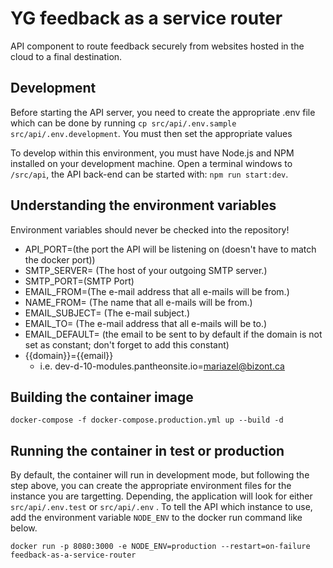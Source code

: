 # YG feedback as a service router

API component to route feedback securely from websites hosted in the cloud to a final destination.

## Development

Before starting the API server, you need to create the appropriate .env file which can be done by running `cp src/api/.env.sample src/api/.env.development`. You must then set the appropriate values

To develop within this environment, you must have Node.js and NPM installed on your development machine. Open a terminal windows to `/src/api`, the API back-end can be started with: `npm run start:dev`.

## Understanding the environment variables

Environment variables should never be checked into the repository! 

- API_PORT=(the port the API will be listening on (doesn't have to match the docker port))
- SMTP_SERVER= (The host of your outgoing SMTP server.)
- SMTP_PORT=(SMTP Port)
- EMAIL_FROM=(The e-mail address that all e-mails will be from.)
- NAME_FROM= (The name that all e-mails will be from.)
- EMAIL_SUBJECT= (The  e-mail subject.)
- EMAIL_TO= (The e-mail address that all e-mails will be to.)
- EMAIL_DEFAULT= (the email to be sent to by default if the domain is not set as constant; don't forget to add this constant)
- {{domain}}={{email}}
  - i.e. dev-d-10-modules.pantheonsite.io=mariazel@bizont.ca

## Building the container image

`docker-compose -f docker-compose.production.yml up --build -d`

## Running the container in test or production

By default, the container will run in development mode, but following the step above, you can create the appropriate environment files for the instance you are targetting. Depending, the application will look for either `src/api/.env.test` or `src/api/.env` . To tell the API which instance to use, add the environment variable `NODE_ENV` to the docker run command like below.


`docker run -p 8080:3000 -e NODE_ENV=production --restart=on-failure feedback-as-a-service-router`